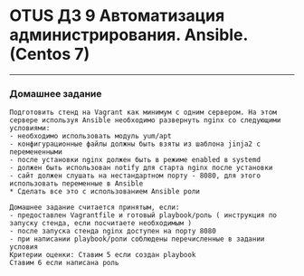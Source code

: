 # OTUS ДЗ 9 Автоматизация администрирования. Ansible.  (Centos 7)
-----------------------------------------------------------------------
### Домашнее задание

    Подготовить стенд на Vagrant как минимум с одним сервером. На этом сервере используя Ansible необходимо развернуть nginx со следующими условиями:
    - необходимо использовать модуль yum/apt
    - конфигурационные файлы должны быть взяты из шаблона jinja2 с перемененными
    - после установки nginx должен быть в режиме enabled в systemd
    - должен быть использован notify для старта nginx после установки
    - сайт должен слушать на нестандартном порту - 8080, для этого использовать переменные в Ansible
    * Сделать все это с использованием Ansible роли

    Домашнее задание считается принятым, если:
    - предоставлен Vagrantfile и готовый playbook/роль ( инструкция по запуску стенда, если посчитаете необходимым )
    - после запуска стенда nginx доступен на порту 8080
    - при написании playbook/роли соблюдены перечисленные в задании условия
    Критерии оценки: Ставим 5 если создан playbook
    Ставим 6 если написана роль
